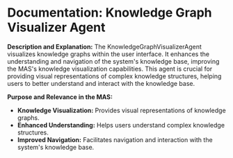 # Documentation: Knowledge Graph Visualizer Agent

**Description and Explanation:**
The KnowledgeGraphVisualizerAgent visualizes knowledge graphs within the user interface. It enhances the understanding and navigation of the system's knowledge base, improving the MAS's knowledge visualization capabilities. This agent is crucial for providing visual representations of complex knowledge structures, helping users to better understand and interact with the knowledge base.

**Purpose and Relevance in the MAS:**

- **Knowledge Visualization:** Provides visual representations of knowledge graphs.
- **Enhanced Understanding:** Helps users understand complex knowledge structures.
- **Improved Navigation:** Facilitates navigation and interaction with the system's knowledge base.